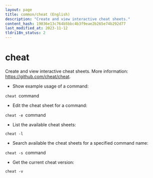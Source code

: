 ```yaml
---
layout: page
title: common/cheat (English)
description: "Create and view interactive cheat sheets."
content_hash: 19036e13c764b5bbc4b3f9eae2b265e74b292d77
last_modified_at: 2023-11-12
tldri18n_status: 2
---
```

# cheat

Create and view interactive cheat sheets.
More information: <https://github.com/cheat/cheat>.

- Show example usage of a command:

`cheat `<span class="tldr-var badge badge-pill bg-dark-lm bg-white-dm text-white-lm text-dark-dm font-weight-bold">command</span>

- Edit the cheat sheet for a command:

`cheat -e `<span class="tldr-var badge badge-pill bg-dark-lm bg-white-dm text-white-lm text-dark-dm font-weight-bold">command</span>

- List the available cheat sheets:

`cheat -l`

- Search available the cheat sheets for a specified command name:

`cheat -s `<span class="tldr-var badge badge-pill bg-dark-lm bg-white-dm text-white-lm text-dark-dm font-weight-bold">command</span>

- Get the current cheat version:

`cheat -v`

